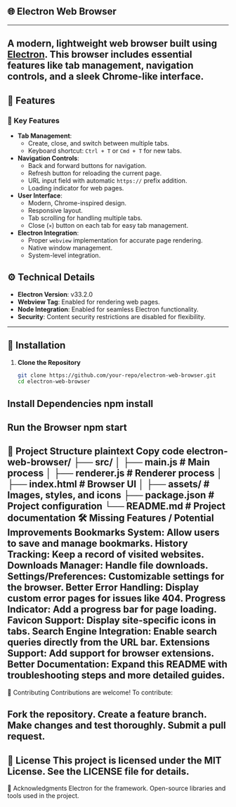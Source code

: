 ## 🌐 Electron Web Browser  
---
A modern, lightweight web browser built using [Electron](https://www.electronjs.org/). This browser includes essential features like tab management, navigation controls, and a sleek Chrome-like interface.  
---
## 🌟 Features  
### 📂 Key Features  
- **Tab Management**:  
  - Create, close, and switch between multiple tabs.  
  - Keyboard shortcut: `Ctrl + T` or `Cmd + T` for new tabs.  
- **Navigation Controls**:  
  - Back and forward buttons for navigation.  
  - Refresh button for reloading the current page.  
  - URL input field with automatic `https://` prefix addition.  
  - Loading indicator for web pages.  
- **User Interface**:  
  - Modern, Chrome-inspired design.  
  - Responsive layout.  
  - Tab scrolling for handling multiple tabs.  
  - Close (`×`) button on each tab for easy tab management.  
- **Electron Integration**:  
  - Proper `webview` implementation for accurate page rendering.  
  - Native window management.  
  - System-level integration.  

## ⚙️ Technical Details  
- **Electron Version**: v33.2.0  
- **Webview Tag**: Enabled for rendering web pages.  
- **Node Integration**: Enabled for seamless Electron functionality.  
- **Security**: Content security restrictions are disabled for flexibility. 
---
## 🚀 Installation  

1. **Clone the Repository**  
   ```bash  
   git clone https://github.com/your-repo/electron-web-browser.git  
   cd electron-web-browser  
Install Dependencies
npm install  
---
Run the Browser
npm start  
---
📁 Project Structure
plaintext
Copy code
electron-web-browser/
├── src/
│   ├── main.js            # Main process
│   ├── renderer.js        # Renderer process
│   ├── index.html         # Browser UI
│   ├── assets/            # Images, styles, and icons
├── package.json           # Project configuration
└── README.md              # Project documentation
🛠️ Missing Features / Potential Improvements
Bookmarks System: Allow users to save and manage bookmarks.
History Tracking: Keep a record of visited websites.
Downloads Manager: Handle file downloads.
Settings/Preferences: Customizable settings for the browser.
Better Error Handling: Display custom error pages for issues like 404.
Progress Indicator: Add a progress bar for page loading.
Favicon Support: Display site-specific icons in tabs.
Search Engine Integration: Enable search queries directly from the URL bar.
Extensions Support: Add support for browser extensions.
Better Documentation: Expand this README with troubleshooting steps and more detailed guides.
---
🤝 Contributing
Contributions are welcome! To contribute:

Fork the repository.
Create a feature branch.
Make changes and test thoroughly.
Submit a pull request.
---
📜 License
This project is licensed under the MIT License. See the LICENSE file for details.
---
🙌 Acknowledgments
Electron for the framework.
Open-source libraries and tools used in the project.
